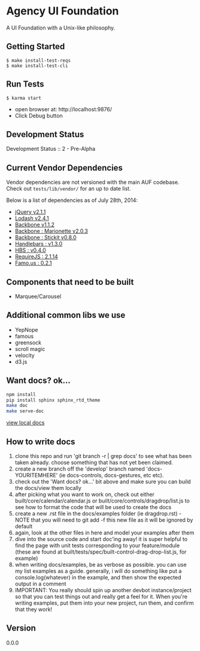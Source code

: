 # Agency UI Foundation

[jQuery v2.1.1]: http://api.jquery.com/
[Modernizr v2.6.2 : Custom Build]: http://modernizr.com/download/#-fontface-backgroundsize-borderimage-borderradius-boxshadow-flexbox-flexboxlegacy-hsla-multiplebgs-opacity-rgba-textshadow-cssanimations-csscolumns-generatedcontent-cssgradients-cssreflections-csstransforms-csstransforms3d-csstransitions-applicationcache-canvas-canvastext-draganddrop-hashchange-history-audio-video-indexeddb-input-inputtypes-localstorage-postmessage-sessionstorage-websockets-websqldatabase-webworkers-geolocation-inlinesvg-smil-svg-svgclippaths-touch-webgl-cssclasses-teststyles-testprop-testallprops-hasevent-prefixes-domprefixes
[Lodash v2.4.1]: http://lodash.com/
[Backbone v1.1.2]: http://backbonejs.org/
[Backbone : Marionette v2.0.3]: http://marionettejs.com/
[Backbone : Stickit v0.8.0]: http://nytimes.github.io/backbone.stickit/
[Handlebars : v1.3.0]: http://handlebarsjs.com/
[HBS : v0.4.0]: https://github.com/SlexAxton/require-handlebars-plugin
[RequireJS : 2.1.14]: http://github.com/jrburke/requirejs
[Famo.us : 0.2.1]: http://github.com/famous/famous


A UI Foundation with a Unix-like philosophy.

## Getting Started
    $ make install-test-reqs
    $ make install-test-cli

## Run Tests
	$ karma start

- open browser at: http://localhost:9876/
- Click Debug button

## Development Status

Development Status :: 2 - Pre-Alpha

## Current Vendor Dependencies

Vendor dependencies are not versioned with the main AUF codebase. Check out `tests/lib/vendor/` for an up to date list.

Below is a list of dependencies as of July 28th, 2014:

- [jQuery v2.1.1]
- [Lodash v2.4.1]
- [Backbone v1.1.2]
- [Backbone : Marionette v2.0.3]
- [Backbone : Stickit v0.8.0]
- [Handlebars : v1.3.0]
- [HBS : v0.4.0]
- [RequireJS : 2.1.14]
- [Famo.us : 0.2.1]

## Components that need to be built
- Marquee/Carousel


## Additional common libs we use
- YepNope
- famous
- greensock
- scroll magic
- velocity
- d3.js



## Want docs? ok... ##
``` bash
npm install
pip install sphinx sphinx_rtd_theme
make doc
make serve-doc
```
[view local docs](http://localhost:8000/)

## How to write docs
1. clone this repo and run 'git branch -r | grep docs' to see what has been taken already.  choose something that has not yet been claimed.
2. create a new branch off the 'develop' branch named 'docs-YOURITEMHERE' (ie docs-controls, docs-gestures, etc etc).   
3. check out the 'Want docs? ok...' bit above and make sure you can build the docs/view them locally
4. after picking what you want to work on, check out either built/core/calendar/calendar.js or built/core/controls/dragdrop/list.js to see how to format the code that will be used to create the docs
5. create a new .rst file in the docs/examples folder (ie dragdrop.rst) - NOTE that you will need to git add -f this new file as it will be ignored by default
6. again, look at the other files in here and model your examples after them
7. dive into the source code and start doc'ing away!  it is super helpful to find the page with unit tests corresponding to your feature/module (these are found at built/tests/spec/built-control-drag-drop-list.js, for example)
8. when writing docs/examples, be as verbose as possible.  you can use my list examples as a guide.  generally, i will do something like put a console.log(whatever) in the example, and then show the expected output in a comment
9. IMPORTANT: You really should spin up another devbot instance/project so that you can test things out and really get a feel for it.  When you're writing examples, put them into your new project, run them, and confirm that they work!

## Version

0.0.0
